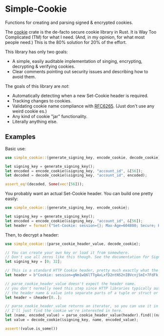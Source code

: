 # Simple-Cookie

Functions for creating and parsing signed & encrypted cookies.

The [cookie](https://crates.io/crates/cookie) crate is the de-facto secure cookie library in Rust.
It is Way Too Complicated (TM) for what I need. (And, in my opinion, for what most people need.)
This is the 80% solution for 20% of the effort.

This library has only two goals:
- A simple, easily auditable implementation of singing, encrypting, decrypting & verifying cookies.
- Clear comments pointing out security issues and describing how to avoid them.

The goals of this library are *not*:
- Automatically detecting when a new Set-Cookie header is required.
- Tracking changes to cookies.
- Validating cookie name compliance with [RFC6265](https://datatracker.ietf.org/doc/html/rfc6265). (Just don't use any weird cookie es.)
- Any kind of cookie "jar" functionality.
- Literally anything else.

## Examples

Basic use:

```rust
use simple_cookie::{generate_signing_key, encode_cookie, decode_cookie};

let signing_key = generate_signing_key();
let encoded = encode_cookie(&signing_key, "account_id", &[56]);
let decoded = decode_cookie(&signing_key, "account_id", encoded);

assert_eq!(decoded, Some(vec![56]));
```

You probably want an actual Set-Cookie header. You can build one pretty easily:

```rust
use simple_cookie::{generate_signing_key, encode_cookie};

let signing_key = generate_signing_key();
let encoded = encode_cookie(&signing_key, "account_id", &[56]);
let header = format!("Set-Cookie: session={}; Max-Age=604800; Secure; HttpOnly; SameSite=Strict", encoded);
```

Then, to decrypt a header:

```rust
use simple_cookie::{parse_cookie_header_value, decode_cookie};

// You can create your own key or load it from somewhere.
// Don't use all zeros like this though. See the documentation for SigningKey for more info.
let signing_key = [0; 32];

// This is a standard HTTP Cookie header, pretty much exactly what the browser sends to your server.
let header = b"Cookie: session=gNm1wQ6lTTgAxLxfD2ntNS2nIBVcnjSmI+7FdFk; another-cookie=another-value";

// parse_cookie_header_value doesn't expect the header name.
// you don't normally need this step since HTTP libraries typically automatically parse
// the header name & value into separate parts of a tuple or struct or something.
let header = &header[8..];

// parse_cookie_header_value returns an iterator, so you can use it in a for loop or something.
// I'll just find the cookie we're interested in here.
let (name, encoded_value) = parse_cookie_header_value(header).find(|(name, _value)| *name == "session").unwrap();
let value = decode_cookie(&signing_key, name, encoded_value);

assert!(value.is_some())
```